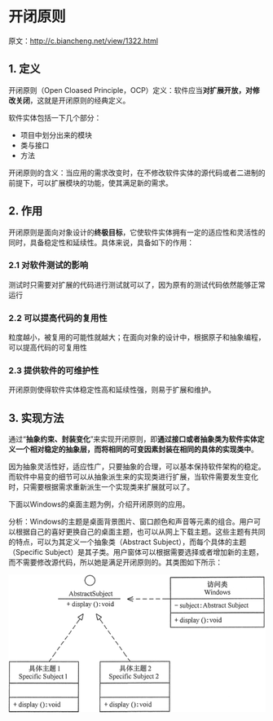 # 开闭原则

原文：http://c.biancheng.net/view/1322.html



## 1. 定义

开闭原则（Open Cloased Principle，OCP）定义：软件应当**对扩展开放，对修改关闭**，这就是开闭原则的经典定义。

软件实体包括一下几个部分：

* 项目中划分出来的模块
* 类与接口
* 方法

开闭原则的含义：当应用的需求改变时，在不修改软件实体的源代码或者二进制的前提下，可以扩展模块的功能，使其满足新的需求。

## 2. 作用

开闭原则是面向对象设计的**终极目标**，它使软件实体拥有一定的适应性和灵活性的同时，具备稳定性和延续性。具体来说，具备如下的作用：

### 2.1 对软件测试的影响

测试时只需要对扩展的代码进行测试就可以了，因为原有的测试代码依然能够正常运行

### 2.2 可以提高代码的复用性

粒度越小，被复用的可能性就越大；在面向对象的设计中，根据原子和抽象编程，可以提高代码的可复用性

### 2.3 提供软件的可维护性

开闭原则使得软件实体稳定性高和延续性强，则易于扩展和维护。

## 3. 实现方法

通过“**抽象约束、封装变化**”来实现开闭原则，即**通过接口或者抽象类为软件实体定义一个相对稳定的抽象层，而将相同的可变因素封装在相同的具体的实现类中**。

因为抽象灵活性好，适应性广，只要抽象的合理，可以基本保持软件架构的稳定。而软件中易变的细节可以从抽象派生来的实现类进行扩展，当软件需要发生变化时，只需要根据需求重新派生一个实现类来扩展就可以了。

下面以Windows的桌面主题为例，介绍开闭原则的应用。

分析：Windows的主题是桌面背景图片、窗口颜色和声音等元素的组合。用户可以根据自己的喜好更换自己的桌面主题，也可以从网上下载主题。这些主题有共同的特点，可以为其定义一个抽象类（Abstract Subject），而每个具体的主题（Specific Subject）是其子类。用户窗体可以根据需要选择或者增加新的主题，而不需要修改源代码，所以她是满足开闭原则的。其类图如下所示：

![1](../images/SOLIDPrinciple/OpenClose/1.gif)